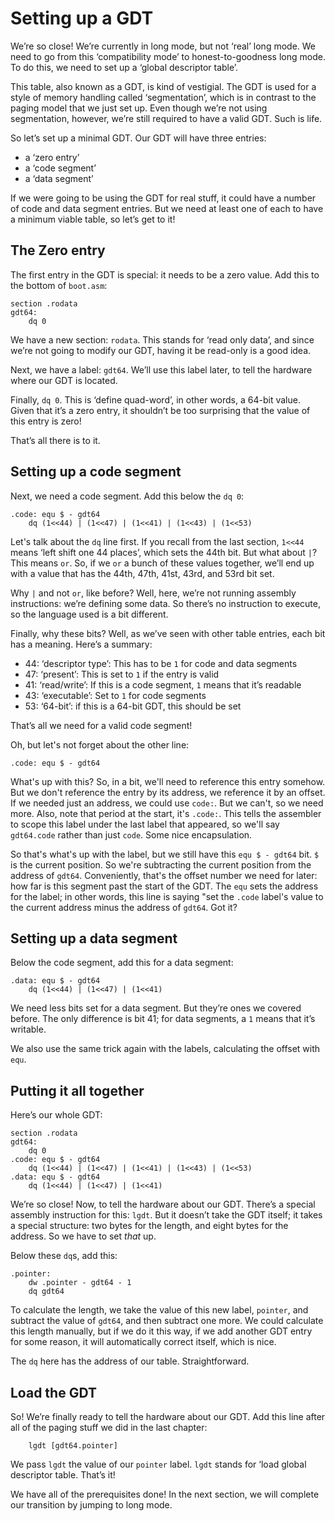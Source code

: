 # Setting up a GDT

We’re so close! We’re currently in long mode, but not ‘real’ long mode. We need
to go from this ‘compatibility mode’ to honest-to-goodness long mode. To do
this, we need to set up a ‘global descriptor table’.

This table, also known as a GDT, is kind of vestigial. The GDT is used for a
style of memory handling called ‘segmentation’, which is in contrast to the
paging model that we just set up. Even though we’re not using segmentation,
however, we’re still required to have a valid GDT. Such is life.

So let’s set up a minimal GDT. Our GDT will have three entries:

* a ‘zero entry’
* a ‘code segment’
* a ‘data segment’

If we were going to be using the GDT for real stuff, it could have a number
of code and data segment entries. But we need at least one of each to have a
minimum viable table, so let’s get to it!

## The Zero entry

The first entry in the GDT is special: it needs to be a zero value. Add this
to the bottom of `boot.asm`:

```x86asm
section .rodata
gdt64:
    dq 0
```

We have a new section: `rodata`. This stands for ‘read only data’, and since
we’re not going to modify our GDT, having it be read-only is a good idea.

Next, we have a label: `gdt64`. We’ll use this label later, to tell the hardware
where our GDT is located.

Finally, `dq 0`. This is ‘define quad-word’, in other words, a 64-bit value.
Given that it’s a zero entry, it shouldn’t be too surprising that the value of
this entry is zero!

That’s all there is to it.

## Setting up a code segment

Next, we need a code segment. Add this below the `dq 0`:

```x86asm
.code: equ $ - gdt64
    dq (1<<44) | (1<<47) | (1<<41) | (1<<43) | (1<<53)
```

Let's talk about the `dq` line first. If you recall from the last section,
`1<<44` means ‘left shift one 44 places’, which sets the 44th bit. But what
about `|`? This means `or`. So, if we `or` a bunch of these values together,
we’ll end up with a value that has the 44th, 47th, 41st, 43rd, and 53rd bit
set.

Why `|` and not `or`, like before? Well, here, we’re not running assembly
instructions: we’re defining some data. So there’s no instruction to execute, so
the language used is a bit different.

Finally, why these bits? Well, as we’ve seen with other table entries, each bit
has a meaning. Here’s a summary:

* 44: ‘descriptor type’: This has to be `1` for code and data segments
* 47: ‘present’: This is set to `1` if the entry is valid
* 41: ‘read/write’: If this is a code segment, `1` means that it’s readable
* 43: ‘executable’: Set to `1` for code segments
* 53: ‘64-bit’: if this is a 64-bit GDT, this should be set

That’s all we need for a valid code segment!

Oh, but let's not forget about the other line:

```x86asm
.code: equ $ - gdt64
```

What's up with this? So, in a bit, we'll need to reference this entry somehow.
But we don't reference the entry by its address, we reference it by an offset.
If we needed just an address, we could use `code:`. But we can't, so we need
more. Also, note that period at the start, it's `.code:`. This tells the
assembler to scope this label under the last label that appeared, so we'll
say `gdt64.code` rather than just `code`. Some nice encapsulation.

So that's what's up with the label, but we still have this `equ $ - gdt64` bit.
`$` is the current position. So we're subtracting the current position from the
address of `gdt64`. Conveniently, that's the offset number we need for later:
how far is this segment past the start of the GDT. The `equ` sets the address
for the label; in other words, this line is saying "set the `.code` label's
value to the current address minus the address of `gdt64`. Got it?

## Setting up a data segment

Below the code segment, add this for a data segment:

```x86asm
.data: equ $ - gdt64
    dq (1<<44) | (1<<47) | (1<<41)
```

We need less bits set for a data segment. But they’re ones we covered before.
The only difference is bit 41; for data segments, a `1` means that it’s
writable.

We also use the same trick again with the labels, calculating the offset with
`equ`.

## Putting it all together

Here’s our whole GDT:

```x86asm
section .rodata
gdt64:
    dq 0
.code: equ $ - gdt64
    dq (1<<44) | (1<<47) | (1<<41) | (1<<43) | (1<<53)
.data: equ $ - gdt64
    dq (1<<44) | (1<<47) | (1<<41)
```

We’re so close! Now, to tell the hardware about our GDT. There’s a special
assembly instruction for this: `lgdt`. But it doesn’t take the GDT itself; it
takes a special structure: two bytes for the length, and eight bytes for the
address. So we have to set _that_ up.

Below these `dq`s, add this:

```x86asm
.pointer:
    dw .pointer - gdt64 - 1
    dq gdt64
```

To calculate the length, we take the value of this new label, `pointer`, and
subtract the value of `gdt64`, and then subtract one more. We could calculate
this length manually, but if we do it this way, if we add another GDT entry for
some reason, it will automatically correct itself, which is nice.

The `dq` here has the address of our table. Straightforward.

## Load the GDT

So! We’re finally ready to tell the hardware about our GDT. Add this line after
all of the paging stuff we did in the last chapter:

```x86asm
    lgdt [gdt64.pointer]
```

We pass `lgdt` the value of our `pointer` label. `lgdt` stands for ‘load global
descriptor table. That’s it!

We have all of the prerequisites done! In the next section, we will complete our
transition by jumping to long mode.
